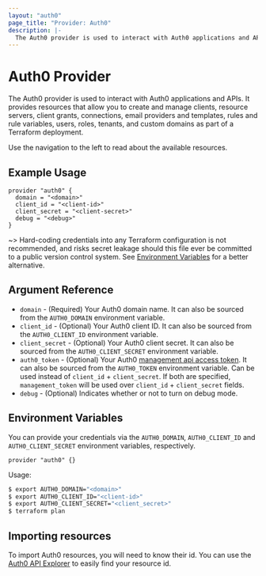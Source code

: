 ```yaml
---
layout: "auth0"
page_title: "Provider: Auth0"
description: |-
  The Auth0 provider is used to interact with Auth0 applications and APIs.
---
```


# Auth0 Provider

The Auth0 provider is used to interact with Auth0 applications and APIs. It provides resources that allow you to create and manage clients, resource servers, client grants, connections, email providers and templates, rules and rule variables, users, roles, tenants, and custom domains as part of a Terraform deployment.

Use the navigation to the left to read about the available resources.

## Example Usage

```hcl
provider "auth0" {
  domain = "<domain>"
  client_id = "<client-id>"
  client_secret = "<client-secret>"
  debug = "<debug>"
}
```

~> Hard-coding credentials into any Terraform configuration is not recommended, and risks secret leakage should this file ever be committed to a public version control system. See [Environment Variables](#environment-variables) for a better alternative.

## Argument Reference

* `domain` - (Required) Your Auth0 domain name. It can also be sourced from the `AUTH0_DOMAIN` environment variable.
* `client_id` - (Optional) Your Auth0 client ID. It can also be sourced from the `AUTH0_CLIENT_ID` environment variable.
* `client_secret` - (Optional) Your Auth0 client secret. It can also be sourced from the `AUTH0_CLIENT_SECRET` environment variable.
* `auth0_token` - (Optional) Your Auth0 [management api access token](https://auth0.com/docs/security/tokens/access-tokens/management-api-access-tokens).
  It can also be sourced from the `AUTH0_TOKEN` environment variable. Can be
  used instead of `client_id` + `client_secret`. If both are specified,
  `management_token` will be used over `client_id` + `client_secret` fields.
* `debug` - (Optional) Indicates whether or not to turn on debug mode.

## Environment Variables

You can provide your credentials via the `AUTH0_DOMAIN`, `AUTH0_CLIENT_ID` and `AUTH0_CLIENT_SECRET` environment variables, respectively.

```hcl
provider "auth0" {}
```

Usage:

```bash
$ export AUTH0_DOMAIN="<domain>"
$ export AUTH0_CLIENT_ID="<client-id>"
$ export AUTH0_CLIENT_SECRET="<client_secret>"
$ terraform plan
```

## Importing resources

To import Auth0 resources, you will need to know their id. You can use the [Auth0 API Explorer](https://auth0.com/docs/api/management/v2) to easily find your resource id.

